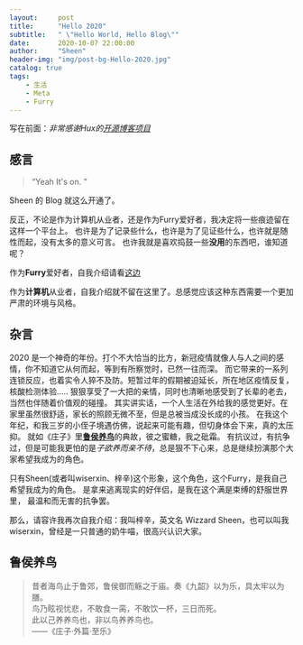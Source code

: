 ```yaml
---
layout:     post
title:      "Hello 2020"
subtitle:   " \"Hello World, Hello Blog\""
date:       2020-10-07 22:00:00
author:     "Sheen"
header-img: "img/post-bg-Hello-2020.jpg"
catalog: true
tags:
    - 生活
    - Meta
    - Furry
---
```


写在前面：*非常感谢Hux的[开源博客项目](https://github.com/Huxpro/huxpro.github.io)*

## 感言

> “Yeah It's on. ”

Sheen 的 Blog 就这么开通了。

反正，不论是作为计算机从业者，还是作为Furry爱好者，我决定将一些痕迹留在这样一个平台上。
也许是为了记录些什么，也许是为了见证些什么，也许就是随性而起，没有太多的意义可言。
也许我就是喜欢捣鼓一些**没用**的东西吧，谁知道呢？


作为**Furry**爱好者，自我介绍请看[这边](https://youbadbad.github.io/about/)  

作为**计算机**从业者，自我介绍就不留在这里了。总感觉应该这种东西需要一个更加严肃的环境与风格。


## 杂言
2020 是一个神奇的年份。打个不大恰当的比方，新冠疫情就像人与人之间的感情，你不知道它从何而起，等到有所察觉时，已然一往而深。
而它带来的一系列连锁反应，也着实令人猝不及防。短暂过年的假期被迫延长，所在地区疫情反复，核酸检测体验.....
狠狠享受了一大把的亲情，同时也清晰地感受到了长辈的老去，当然也伴随着价值观的碰撞。
其实讲实话，一个人生活在外给我的感觉更好。在家里虽然很舒适，家长的照顾无微不至，但是总被当成没长成的小孩。
在我这个年纪，和我三岁的小侄子境遇仿佛，说起来可能有趣，但切身体会下来，真的太压抑。
就如《庄子》里[**鲁侯养鸟**](##鲁侯养鸟)的典故，彼之蜜糖，我之砒霜。
有抗议过，有抗争过，但是可能我更怕的是*子欲养而亲不待*，总是狠不下心来，总是继续扮演那个大家希望我成为的角色。


只有Sheen(或者叫wiserxin、梓辛)这个形象，这个角色，这个Furry，是我自己希望我成为的角色。
是拿来逃离现实的好伴侣，是我在这个满是束缚的舒服世界里，
最温和而无害的抗争罢。

那么，请容许我再次自我介绍：我叫梓辛，英文名 Wizzard Sheen，也可以叫我wiserxin，曾经是一只普通的奶牛喵，很高兴认识大家。


## 鲁侯养鸟
> 昔者海鸟止于鲁郊，鲁侯御而觞之于庙。奏《九韶》以为乐，具太牢以为膳。  
> 鸟乃眩视忧悲，不敢食一脔，不敢饮一杯，三日而死。  
> 此以己养养鸟也，非以鸟养养鸟也。  
> ——《庄子·外篇·至乐》